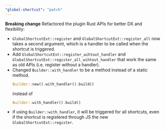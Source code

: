 ```yaml
---
"global-shortcut": "patch"
---
```


**Breaking change** Refactored the plugin Rust APIs for better DX and flexibility:

- `GlobalShortcutExt::register` and `GlobalShortcutExt::register_all` now takes a second argument, which is a handler to be called when the shortcut is triggered.
- Add `GlobalShortcutExt::register_wihtout_handler` and `GlobalShortcutExt::register_all_wihtout_handler` that work the same as old APIs (i.e. register without a handler).
- Changed `Builder::with_handler` to be a method instead of a static method.
  ```rs
  Builder::new().with_handler().build()
  ```
  instead of
  ```rs
  Builder::with_handler().build()
  ```
- if using `Builder::with_handler`, it will be triggered for all shortcuts, even if the shortcut is registered through JS the new `GlobalShortcutExt::register`.
